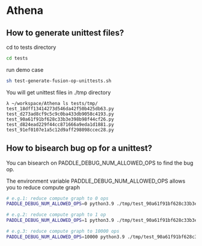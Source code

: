 # Athena

## How to generate unittest files?

cd to tests directory
```bash
cd tests
```

run demo case
```bash
sh test-generate-fusion-op-unittests.sh
```

You will get unittest files in ./tmp directory
```
λ ~/workspace/Athena ls tests/tmp/
test_18dff13414273d546da42f50b425db63.py  test_d273ad8cf9c5c9c0ba433db9058c4193.py
test_90a61f91bf628c33b3e398b98f44cf26.py  test_d824ead229f44cc871666a9eda1d1881.py
test_91ef0107e1a5c12d9aff298098ccec28.py
```

## How to bisearch bug op for a unittest?

You can bisearch on PADDLE_DEBUG_NUM_ALLOWED_OPS to find the bug op.

The environment variable PADDLE_DEBUG_NUM_ALLOWED_OPS allows you to reduce compute graph
```bash
# e.g.1: reduce compute graph to 0 ops
PADDLE_DEBUG_NUM_ALLOWED_OPS=0 python3.9 ./tmp/test_90a61f91bf628c33b3e398b98f44cf26.py
```
```bash
# e.g.2: reduce compute graph to 1 op
PADDLE_DEBUG_NUM_ALLOWED_OPS=1 python3.9 ./tmp/test_90a61f91bf628c33b3e398b98f44cf26.py
```
```bash
# e.g.3: reduce compute graph to 10000 ops
PADDLE_DEBUG_NUM_ALLOWED_OPS=10000 python3.9 ./tmp/test_90a61f91bf628c33b3e398b98f44cf26.py
```
